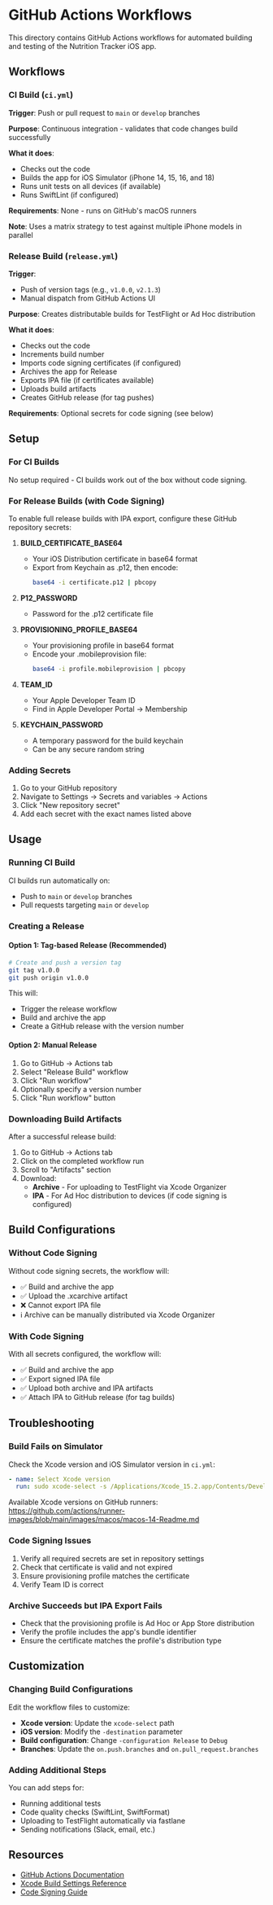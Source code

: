 # GitHub Actions Workflows

This directory contains GitHub Actions workflows for automated building and testing of the Nutrition Tracker iOS app.

## Workflows

### CI Build (`ci.yml`)

**Trigger**: Push or pull request to `main` or `develop` branches

**Purpose**: Continuous integration - validates that code changes build successfully

**What it does**:
- Checks out the code
- Builds the app for iOS Simulator (iPhone 14, 15, 16, and 18)
- Runs unit tests on all devices (if available)
- Runs SwiftLint (if configured)

**Requirements**: None - runs on GitHub's macOS runners

**Note**: Uses a matrix strategy to test against multiple iPhone models in parallel

### Release Build (`release.yml`)

**Trigger**: 
- Push of version tags (e.g., `v1.0.0`, `v2.1.3`)
- Manual dispatch from GitHub Actions UI

**Purpose**: Creates distributable builds for TestFlight or Ad Hoc distribution

**What it does**:
- Checks out the code
- Increments build number
- Imports code signing certificates (if configured)
- Archives the app for Release
- Exports IPA file (if certificates available)
- Uploads build artifacts
- Creates GitHub release (for tag pushes)

**Requirements**: Optional secrets for code signing (see below)

## Setup

### For CI Builds

No setup required - CI builds work out of the box without code signing.

### For Release Builds (with Code Signing)

To enable full release builds with IPA export, configure these GitHub repository secrets:

1. **BUILD_CERTIFICATE_BASE64**
   - Your iOS Distribution certificate in base64 format
   - Export from Keychain as .p12, then encode:
     ```bash
     base64 -i certificate.p12 | pbcopy
     ```

2. **P12_PASSWORD**
   - Password for the .p12 certificate file

3. **PROVISIONING_PROFILE_BASE64**
   - Your provisioning profile in base64 format
   - Encode your .mobileprovision file:
     ```bash
     base64 -i profile.mobileprovision | pbcopy
     ```

4. **TEAM_ID**
   - Your Apple Developer Team ID
   - Find in Apple Developer Portal → Membership

5. **KEYCHAIN_PASSWORD**
   - A temporary password for the build keychain
   - Can be any secure random string

### Adding Secrets

1. Go to your GitHub repository
2. Navigate to Settings → Secrets and variables → Actions
3. Click "New repository secret"
4. Add each secret with the exact names listed above

## Usage

### Running CI Build

CI builds run automatically on:
- Push to `main` or `develop` branches
- Pull requests targeting `main` or `develop`

### Creating a Release

#### Option 1: Tag-based Release (Recommended)

```bash
# Create and push a version tag
git tag v1.0.0
git push origin v1.0.0
```

This will:
- Trigger the release workflow
- Build and archive the app
- Create a GitHub release with the version number

#### Option 2: Manual Release

1. Go to GitHub → Actions tab
2. Select "Release Build" workflow
3. Click "Run workflow"
4. Optionally specify a version number
5. Click "Run workflow" button

### Downloading Build Artifacts

After a successful release build:

1. Go to GitHub → Actions tab
2. Click on the completed workflow run
3. Scroll to "Artifacts" section
4. Download:
   - **Archive** - For uploading to TestFlight via Xcode Organizer
   - **IPA** - For Ad Hoc distribution to devices (if code signing is configured)

## Build Configurations

### Without Code Signing

Without code signing secrets, the workflow will:
- ✅ Build and archive the app
- ✅ Upload the .xcarchive artifact
- ❌ Cannot export IPA file
- ℹ️ Archive can be manually distributed via Xcode Organizer

### With Code Signing

With all secrets configured, the workflow will:
- ✅ Build and archive the app
- ✅ Export signed IPA file
- ✅ Upload both archive and IPA artifacts
- ✅ Attach IPA to GitHub release (for tag builds)

## Troubleshooting

### Build Fails on Simulator

Check the Xcode version and iOS Simulator version in `ci.yml`:
```yaml
- name: Select Xcode version
  run: sudo xcode-select -s /Applications/Xcode_15.2.app/Contents/Developer
```

Available Xcode versions on GitHub runners: https://github.com/actions/runner-images/blob/main/images/macos/macos-14-Readme.md

### Code Signing Issues

1. Verify all required secrets are set in repository settings
2. Check that certificate is valid and not expired
3. Ensure provisioning profile matches the certificate
4. Verify Team ID is correct

### Archive Succeeds but IPA Export Fails

- Check that the provisioning profile is Ad Hoc or App Store distribution
- Verify the profile includes the app's bundle identifier
- Ensure the certificate matches the profile's distribution type

## Customization

### Changing Build Configurations

Edit the workflow files to customize:

- **Xcode version**: Update the `xcode-select` path
- **iOS version**: Modify the `-destination` parameter
- **Build configuration**: Change `-configuration Release` to `Debug`
- **Branches**: Update the `on.push.branches` and `on.pull_request.branches`

### Adding Additional Steps

You can add steps for:
- Running additional tests
- Code quality checks (SwiftLint, SwiftFormat)
- Uploading to TestFlight automatically via fastlane
- Sending notifications (Slack, email, etc.)

## Resources

- [GitHub Actions Documentation](https://docs.github.com/en/actions)
- [Xcode Build Settings Reference](https://developer.apple.com/documentation/xcode/build-settings-reference)
- [Code Signing Guide](https://developer.apple.com/support/code-signing/)
